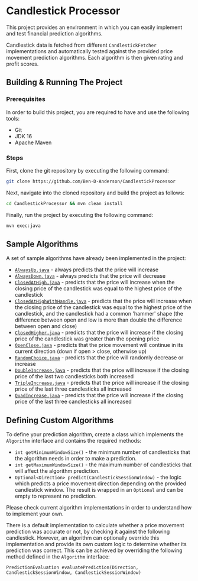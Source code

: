 # Candlestick Processor

This project provides an environment in which you can easily implement and test financial prediction algorithms.

Candlestick data is fetched from different `CandlestickFetcher` implementations and automatically tested against the
provided price movement prediction algorithms. Each algorithm is then given rating and profit scores.

## Building & Running The Project

### Prerequisites

In order to build this project, you are required to have and use the following tools:
- Git
- JDK 16
- Apache Maven

### Steps

First, clone the git repository by executing the following command:
```bash
git clone https://github.com/Ben-D-Anderson/CandlestickProcessor
```
Next, navigate into the cloned repository and build the project as follows:
```bash
cd CandlestickProcessor && mvn clean install
```
Finally, run the project by executing the following command:
```bash
mvn exec:java
```

## Sample Algorithms

A set of sample algorithms have already been implemented in the project:
- [`AlwaysUp.java`](src/main/java/xyz/benanderson/candlestickprocessor/algorithm/impl/AlwaysUp.java) - always predicts that the price will increase
- [`AlwaysDown.java`](src/main/java/xyz/benanderson/candlestickprocessor/algorithm/impl/AlwaysDown.java) - always predicts that the price will decrease
- [`ClosedAtHigh.java`](src/main/java/xyz/benanderson/candlestickprocessor/algorithm/impl/ClosedAtHigh.java) - predicts that the price will increase when the closing price of the candlestick was equal to the highest price of the candlestick
- [`ClosedAtHighWithHandle.java`](src/main/java/xyz/benanderson/candlestickprocessor/algorithm/impl/ClosedAtHighWithHandle.java) - predicts that the price will increase when the closing price of the candlestick was equal to the highest price of the candlestick, and the candlestick had a common 'hammer' shape (the difference between open and low is more than double the difference between open and close)
- [`ClosedHigher.java`](src/main/java/xyz/benanderson/candlestickprocessor/algorithm/impl/ClosedHigher.java) - predicts that the price will increase if the closing price of the candlestick was greater than the opening price
- [`OpenClose.java`](src/main/java/xyz/benanderson/candlestickprocessor/algorithm/impl/OpenClose.java) - predicts that the price movement will continue in its current direction (down if open > close, otherwise up)
- [`RandomChoice.java`](src/main/java/xyz/benanderson/candlestickprocessor/algorithm/impl/RandomChoice.java) - predicts that the price will randomly decrease or increase
- [`DoubleIncrease.java`](src/main/java/xyz/benanderson/candlestickprocessor/algorithm/impl/DoubleIncrease.java) - predicts that the price will increase if the closing price of the last two candlesticks both increased
- [`TripleIncrease.java`](src/main/java/xyz/benanderson/candlestickprocessor/algorithm/impl/TripleIncrease.java) - predicts that the price will increase if the closing price of the last three candlesticks all increased
- [`QuadIncrease.java`](src/main/java/xyz/benanderson/candlestickprocessor/algorithm/impl/QuadIncrease.java) - predicts that the price will increase if the closing price of the last three candlesticks all increased


## Defining Custom Algorithms

To define your prediction algorithm, create a class which implements the `Algorithm` interface and contains the required methods:
- `int getMinimumWindowSize()` - the minimum number of candlesticks that the algorithm needs in order to make a prediction.
- `int getMaximumWindowSize()` - the maximum number of candlesticks that will affect the algorithm prediction.
- `Optional<Direction> predict(CandlestickSessionWindow)` - the logic which predicts a price movement direction
  depending on the provided candlestick window. The result is wrapped in an `Optional` and can be empty to represent no prediction.

Please check current algorithm implementations in order to understand how to implement your own.

There is a default implementation to calculate whether a price movement prediction was accurate or not, by checking it
against the following candlestick. However, an algorithm can optionally override this implementation and provide its
own custom logic to determine whether its prediction was correct. This can be achieved by overriding the following
method defined in the `Algorithm` interface:
```
PredictionEvaluation evaluatePrediction(Direction, CandlestickSessionWindow, CandlestickSessionWindow)
```